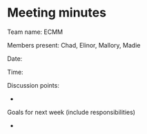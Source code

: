 # Meeting minutes

Team name: ECMM

Members present: Chad, Elinor, Mallory, Madie

Date: 

Time: 

Discussion points: 

* 

Goals for next week (include responsibilities)

* 
